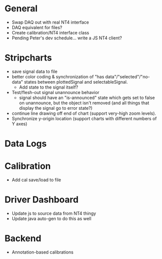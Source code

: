 # General

* Swap DAQ out with real NT4 interface
* DAQ equivalent for files?
* Create calibration/NT4 interface class
* Pending Peter's dev schedule... write a JS NT4 client?

# Stripcharts

* save signal data to file
* better color coding & synchronization of "has data"/"selected"/"no-data" states between plottedSignal and selectableSignal.
  * Add state to the signal itself?
* Test/flesh-out signal unannounce behavior
  * signal should have an "is-announced" state which gets set to false on unannounce, but the object isn't removed (and all things that display the signal go to error state?)
* continue line drawing off end of chart (support very-high zoom levels).
* Synchronize y-origin location (support charts with different numbers of Y axes)

# Data Logs

# Calibration

* Add cal save/load to file

# Driver Dashboard

* Update js to source data from NT4 thingy
* Update java auto-gen to do this as well

# Backend

* Annotation-based calibrations

